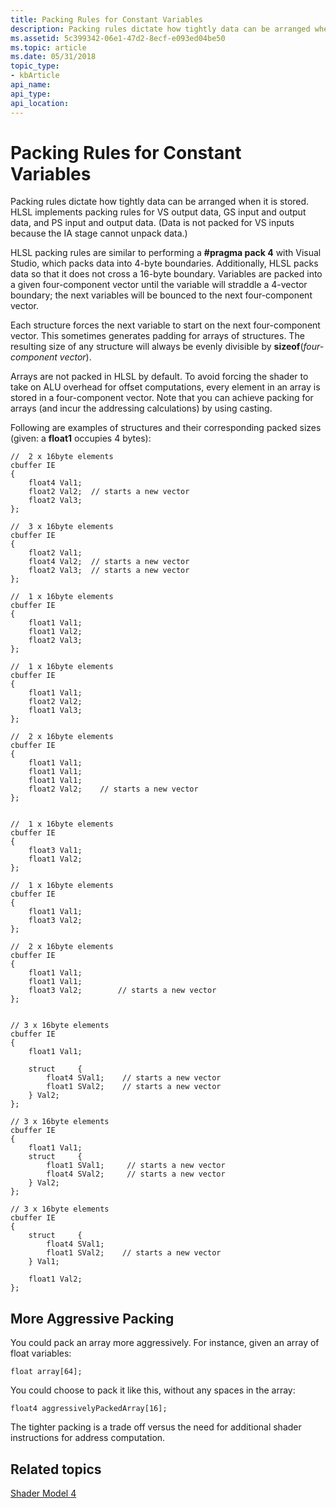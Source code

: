 ```yaml
---
title: Packing Rules for Constant Variables
description: Packing rules dictate how tightly data can be arranged when it is stored.
ms.assetid: 5c399342-06e1-47d2-8ecf-e093ed04be50
ms.topic: article
ms.date: 05/31/2018
topic_type: 
- kbArticle
api_name: 
api_type: 
api_location: 
---
```


# Packing Rules for Constant Variables

Packing rules dictate how tightly data can be arranged when it is stored. HLSL implements packing rules for VS output data, GS input and output data, and PS input and output data. (Data is not packed for VS inputs because the IA stage cannot unpack data.)

HLSL packing rules are similar to performing a **\#pragma pack 4** with Visual Studio, which packs data into 4-byte boundaries. Additionally, HLSL packs data so that it does not cross a 16-byte boundary. Variables are packed into a given four-component vector until the variable will straddle a 4-vector boundary; the next variables will be bounced to the next four-component vector.

Each structure forces the next variable to start on the next four-component vector. This sometimes generates padding for arrays of structures. The resulting size of any structure will always be evenly divisible by **sizeof**(*four-component vector*).

Arrays are not packed in HLSL by default. To avoid forcing the shader to take on ALU overhead for offset computations, every element in an array is stored in a four-component vector. Note that you can achieve packing for arrays (and incur the addressing calculations) by using casting.

Following are examples of structures and their corresponding packed sizes (given: a **float1** occupies 4 bytes):


```
//  2 x 16byte elements
cbuffer IE
{
    float4 Val1;
    float2 Val2;  // starts a new vector
    float2 Val3;
};

//  3 x 16byte elements
cbuffer IE
{
    float2 Val1;
    float4 Val2;  // starts a new vector
    float2 Val3;  // starts a new vector
};

//  1 x 16byte elements
cbuffer IE
{
    float1 Val1;
    float1 Val2;
    float2 Val3;
};

//  1 x 16byte elements
cbuffer IE
{
    float1 Val1;
    float2 Val2;
    float1 Val3;
};

//  2 x 16byte elements
cbuffer IE
{
    float1 Val1;
    float1 Val1;
    float1 Val1;
    float2 Val2;    // starts a new vector
};


//  1 x 16byte elements
cbuffer IE
{
    float3 Val1;
    float1 Val2;
};

//  1 x 16byte elements
cbuffer IE
{
    float1 Val1;
    float3 Val2;
};

//  2 x 16byte elements
cbuffer IE
{
    float1 Val1;
    float1 Val1;
    float3 Val2;        // starts a new vector
};


// 3 x 16byte elements
cbuffer IE
{
    float1 Val1;

    struct     {
        float4 SVal1;    // starts a new vector
        float1 SVal2;    // starts a new vector
    } Val2;
};

// 3 x 16byte elements
cbuffer IE
{
    float1 Val1;  
    struct     {
        float1 SVal1;     // starts a new vector
        float4 SVal2;     // starts a new vector
    } Val2;
};

// 3 x 16byte elements
cbuffer IE
{
    struct     {
        float4 SVal1;
        float1 SVal2;    // starts a new vector
    } Val1;

    float1 Val2; 
};
```



## More Aggressive Packing

You could pack an array more aggressively. For instance, given an array of float variables:


```
float array[64];
```



You could choose to pack it like this, without any spaces in the array:


```
float4 aggressivelyPackedArray[16];  
```



The tighter packing is a trade off versus the need for additional shader instructions for address computation.

## Related topics

<dl> <dt>

[Shader Model 4](dx-graphics-hlsl-sm4.md)
</dt> </dl>

 

 




